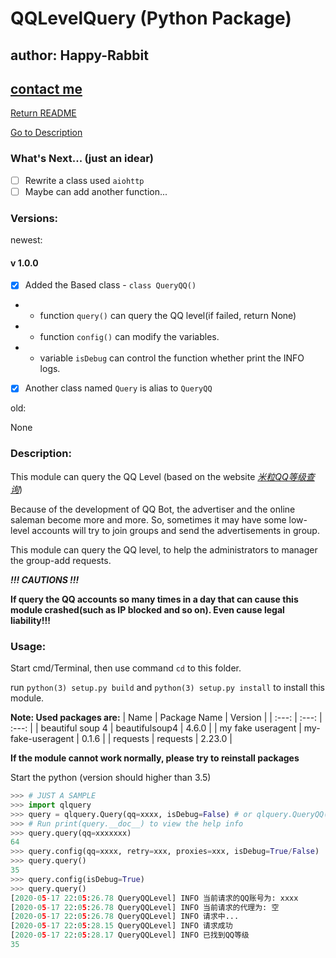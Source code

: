 # QQLevelQuery (Python Package)

## author: Happy-Rabbit
## [contact me](mailto:happy.rabbit.yy@outlook.com?subject=about%20the%20QQLevelQuery%20module&body=%0d%0d%0d%0dSender:[Your_Name]%0dContact:[Contact])

[Return README](./README.md)

[Go to Description](#Description)

### What's Next... (just an idear)

- [ ] Rewrite a class used `aiohttp`
- [ ] Maybe can add another function...

### Versions:

newest:

#### v 1.0.0
- [x] Added the Based class - `class QueryQQ()` 
- - function `query()` can query the QQ level(if failed, return None)
- - function `config()` can modify the variables.
- - variable `isDebug` can control the function whether print the INFO logs.
- [x] Another class named `Query` is alias to `QueryQQ`

old:

None

### Description:

This module can query the QQ Level (based on the website [*米粒QQ等级查询*](http://www.175hd.com/level/))

Because of the development of QQ Bot, the advertiser and the online saleman become more and more. So, sometimes it may have some low-level accounts will try to join groups and send the advertisements in group.

This module can query the QQ level, to help the administrators to manager the group-add requests.

***!!! CAUTIONS !!!***

**If query the QQ accounts so many times in a day that can cause this module crashed(such as IP blocked and so on). Even cause legal liability!!!**

### Usage:

Start cmd/Terminal, then use command `cd` to this folder.

run `python(3) setup.py build` and `python(3) setup.py install` to install this module.

**Note: Used packages are:**
| Name | Package Name | Version |
| :---: | :---: | :---: |
| beautiful soup 4 | beautifulsoup4 | 4.6.0 |
| my fake useragent | my-fake-useragent | 0.1.6 |
| requests | requests | 2.23.0 |

**If the module cannot work normally, please try to reinstall packages**

Start the python (version should higher than 3.5)

```python
>>> # JUST A SAMPLE
>>> import qlquery
>>> query = qlquery.Query(qq=xxxx, isDebug=False) # or qlquery.QueryQQ()
>>> # Run print(query.__doc__) to view the help info
>>> query.query(qq=xxxxxxx)
64
>>> query.config(qq=xxxx, retry=xxx, proxies=xxx, isDebug=True/False)
>>> query.query()
35
>>> query.config(isDebug=True)
>>> query.query()
[2020-05-17 22:05:26.78 QueryQQLevel] INFO 当前请求的QQ账号为: xxxx
[2020-05-17 22:05:26.78 QueryQQLevel] INFO 当前请求的代理为: 空
[2020-05-17 22:05:26.78 QueryQQLevel] INFO 请求中...
[2020-05-17 22:05:28.15 QueryQQLevel] INFO 请求成功
[2020-05-17 22:05:28.17 QueryQQLevel] INFO 已找到QQ等级
35
```